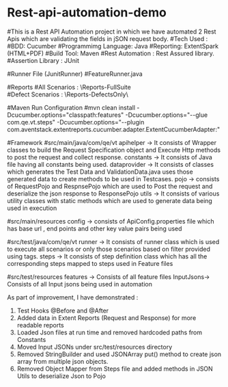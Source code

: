 # Rest-api-automation-demo

#This is a Rest API Automation project in which we have automated 2 Rest Apis which are validating the fields in jSON request body.
#Tech Used :
#BDD: Cucumber
#Programmimg Language: Java
#Reporting: ExtentSpark (HTML+PDF)
#Build Tool: Maven
#Rest Automation : Rest Assured library.
#Assertion Library : JUnit

#Runner File (JunitRunner)
#FeatureRunner.java

#Reports
#All Scenarios : \Reports-FullSuite\
#Defect Scenarios : \Reports-DefectsOnly\

#Maven Run Configuration
#mvn clean install -Dcucumber.options="classpath:features" -Dcucumber.options="--glue com.qe.vt.steps" -Dcucumber.options="--plugin com.aventstack.extentreports.cucumber.adapter.ExtentCucumberAdapter:"

#Framework
#src/main/java/com/qe/vt
apihelper -> It consists of Wrapper classes to build the Request Specification object and Execute Http methods to post the request and collect response.
constants -> It consists of Java file having all constants being used.
dataprovider -> It consists of classes which generates the Test Data and ValidationData.java uses those generated data to create methods to be used in Testcases.
pojo -> consists of RequestPojo and RespnsePojo which are used to Post the request and deserialize the json response to ResponsePojo
utils -> It consists of various utility classes with static methods which are used to generate data being used in execution

#src/main/resources
config -> consists of ApiConfig.properties file which has base url , end points and other key value pairs being used

#src/test/java/com/qe/vt
runner -> It consists of runner class which is used to execute all scenarios or only those scenarios based on filter provided using tags.
steps -> It consists of step definition class which has all the corresponding steps mapped to steps used in Feature files

#src/test/resources
features -> Consists of all feature files
InputJsons-> Consists of all Input jsons being used in automation

As part of improvement, I have demonstrated :

1. Test Hooks @Before and @After
2. Added data in Extent Reports (Request and Response) for more readable reports
3. Loaded Json files at run time and removed hardcoded paths from Constants
4. Moved Input JSONs under src/test/resources directory
5. Removed StringBuilder and used JSONArray put() method to create json array from multiple json objects.
6. Removed Object Mapper from Steps file and added methods in JSON Utils to deserialize Json to Pojo




